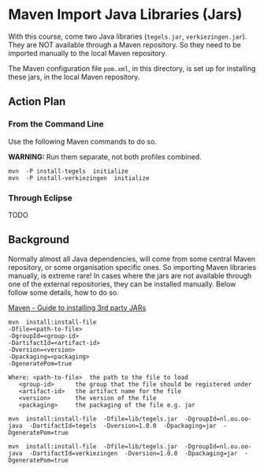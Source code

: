 # Maven Import Java Libraries (Jars)

With this course, come two Java libraries (`tegels.jar`, `verkiezingen.jar`). They are NOT available 
through a Maven repository. So they need to be imported manually to the local Maven repository.

The Maven configuration file `pom.xml`, in this directory, is set up for installing these jars,
in the local Maven repository.


## Action Plan

### From the Command Line

Use the following Maven commands to do so.

__WARNING:__ Run them separate, not both profiles combined.

	mvn  -P install-tegels  initialize  
	mvn  -P install-verkiezingen  initialize  


### Through Eclipse

TODO


## Background

Normally almost all Java dependencies, will come from some central Maven repository, or some organisation
specific ones. So importing Maven libraries manually, is extreme rare! In cases where the jars are not available
through one of the external repositories, they can be installed manually. Below follow some details, how to do so.

[Maven - Guide to installing 3rd party JARs](https://maven.apache.org/guides/mini/guide-3rd-party-jars-local.html)

	mvn  install:install-file
	-Dfile=<path-to-file>
	-DgroupId=<group-id>
	-DartifactId=<artifact-id>
	-Dversion=<version>
	-Dpackaging=<packaging>
	-DgeneratePom=true
	
	Where: <path-to-file>  the path to the file to load
	   <group-id>      the group that the file should be registered under
	   <artifact-id>   the artifact name for the file
	   <version>       the version of the file
	   <packaging>     the packaging of the file e.g. jar

	mvn  install:install-file  -Dfile=lib/tegels.jar  -DgroupId=nl.ou.oo-java  -DartifactId=tegels  -Dversion=1.0.0  -Dpackaging=jar  -DgeneratePom=true

	mvn  install:install-file  -Dfile=lib/tegels.jar  -DgroupId=nl.ou.oo-java  -DartifactId=verkiezingen  -Dversion=1.0.0  -Dpackaging=jar  -DgeneratePom=true
